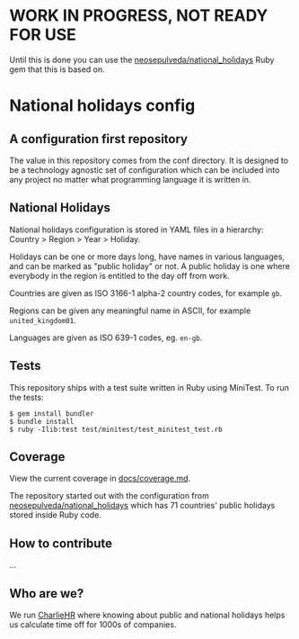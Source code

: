 # WORK IN PROGRESS, NOT READY FOR USE

Until this is done you can use the [neosepulveda/national_holidays](https://github.com/neosepulveda/national_holidays) Ruby gem that this is based on.

# National holidays config

## A configuration first repository

The value in this repository comes from the conf directory. It is designed to be a technology agnostic set of configuration which can be included into any project no matter what programming language it is written in.

## National Holidays

National holidays configuration is stored in YAML files in a hierarchy: Country > Region > Year > Holiday.

Holidays can be one or more days long, have names in various languages, and can be marked as "public holiday" or not. A public holiday is one where everybody in the region is entitled to the day off from work.

Countries are given as ISO 3166-1 alpha-2 country codes, for example `gb`.

Regions can be given any meaningful name in ASCII, for example `united_kingdom01`.

Languages are given as ISO 639-1 codes, eg. `en-gb`.

## Tests

This repository ships with a test suite written in Ruby using MiniTest. To run the tests:

    $ gem install bundler
    $ bundle install
    $ ruby -Ilib:test test/minitest/test_minitest_test.rb

## Coverage

View the current coverage in [docs/coverage.md](docs/coverage.md).

The repository started out with the configuration from [neosepulveda/national_holidays](https://github.com/neosepulveda/national_holidays) which has 71 countries' public holidays stored inside Ruby code.

## How to contribute

...

## Who are we?

We run [CharlieHR](https://www.charliehr.com) where knowing about public and national holidays helps us calculate time off for 1000s of companies.
